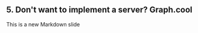 ##  5. Don&#39;t want to implement a server?  Graph.cool <!-- .element: data-theme="ka-subtitle" -->

This is a new Markdown slide
